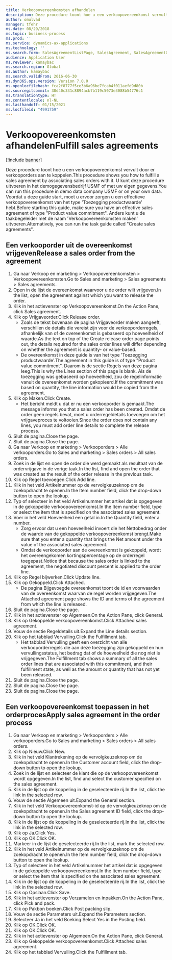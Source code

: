 ```yaml
---
title: Verkoopovereenkomsten afhandelen
description: Deze procedure toont hoe u een verkoopovereenkomst vervult door er verkooporders aan te koppelen.
author: omulvad
manager: tfehr
ms.date: 08/29/2018
ms.topic: business-process
ms.prod: ''
ms.service: dynamics-ax-applications
ms.technology: ''
ms.search.form: SalesAgreementListPage, SalesAgreement, SalesAgreementGenerateReleaseOrder, SalesTableListPage, SalesTable, AgreementLine, SalesCreateOrder,  SalesEditLines, SalesAgreementHistory
audience: Application User
ms.reviewer: kamaybac
ms.search.region: Global
ms.author: kamaybac
ms.search.validFrom: 2016-06-30
ms.dyn365.ops.version: Version 7.0.0
ms.openlocfilehash: fca2f8777f5ce3b6a96be7fcab4f011aefd9d80b
ms.sourcegitcommit: 38d40c331c8894acb7b119c5073e3088b54776c1
ms.translationtype: HT
ms.contentlocale: nl-NL
ms.lasthandoff: 01/15/2021
ms.locfileid: "4991759"
---
```

# <a name="fulfill-sales-agreements"></a><span data-ttu-id="b4233-103">Verkoopovereenkomsten afhandelen</span><span class="sxs-lookup"><span data-stu-id="b4233-103">Fulfill sales agreements</span></span>

[!include [banner](../../includes/banner.md)]

<span data-ttu-id="b4233-104">Deze procedure toont hoe u een verkoopovereenkomst vervult door er verkooporders aan te koppelen.</span><span class="sxs-lookup"><span data-stu-id="b4233-104">This procedure shows you how to fulfill a sales agreement by associating sales orders with it.</span></span> <span data-ttu-id="b4233-105">U kunt deze procedure uitvoeren in het demogegevensbedrijf USMF of met uw eigen gegevens.</span><span class="sxs-lookup"><span data-stu-id="b4233-105">You can run this procedure in demo data company USMF or on your own data.</span></span> <span data-ttu-id="b4233-106">Voordat u deze guide start, moet u ervoor zorgen u een effectieve verkoopovereenkomst van het type 'Toezegging productwaarde' hebt.</span><span class="sxs-lookup"><span data-stu-id="b4233-106">Before starting this guide, make sure you have an effective sales agreement of type "Product value commitment".</span></span> <span data-ttu-id="b4233-107">Anders kunt u de taakbegeleider met de naam 'Verkoopovereenkomsten maken' uitvoeren.</span><span class="sxs-lookup"><span data-stu-id="b4233-107">Alternatively, you can run the task guide called "Create sales agreements".</span></span>  




## <a name="release-a-sales-order-from-the-agreement"></a><span data-ttu-id="b4233-108">Een verkooporder uit de overeenkomst vrijgeven</span><span class="sxs-lookup"><span data-stu-id="b4233-108">Release a sales order from the agreement</span></span>
1. <span data-ttu-id="b4233-109">Ga naar Verkoop en marketing > Verkoopovereenkomsten > Verkoopovereenkomsten.</span><span class="sxs-lookup"><span data-stu-id="b4233-109">Go to Sales and marketing > Sales agreements > Sales agreements.</span></span>
2. <span data-ttu-id="b4233-110">Open in de lijst de overeenkomst waarvoor u de order wilt vrijgeven.</span><span class="sxs-lookup"><span data-stu-id="b4233-110">In the list, open the agreement against which you want to release the order.</span></span>
3. <span data-ttu-id="b4233-111">Klik in het actievenster op Verkoopovereenkomst.</span><span class="sxs-lookup"><span data-stu-id="b4233-111">On the Action Pane, click Sales agreement.</span></span>
4. <span data-ttu-id="b4233-112">Klik op Vrijgaveorder.</span><span class="sxs-lookup"><span data-stu-id="b4233-112">Click Release order.</span></span>
    * <span data-ttu-id="b4233-113">Zoals de tekst bovenaan de pagina Vrijgaveorder maken aangeeft, verschillen de details die vereist zijn voor de verkooporderregels, afhankelijk van of de overeenkomst is gebaseerd op hoeveelheid of waarde.</span><span class="sxs-lookup"><span data-stu-id="b4233-113">As the text on top of the  Create release order page points out, the details required for the sales order lines will differ depending on whether the agreement is quantity- or value-based.</span></span>  
    * <span data-ttu-id="b4233-114">De overeenkomst in deze guide is van het type 'Toezegging productwaarde'.</span><span class="sxs-lookup"><span data-stu-id="b4233-114">The agreement in this guide is of type "Product value commitment".</span></span> <span data-ttu-id="b4233-115">Daarom is de sectie Regels van deze pagina leeg.</span><span class="sxs-lookup"><span data-stu-id="b4233-115">This is why the Lines section of this page is blank.</span></span> <span data-ttu-id="b4233-116">Als de toezegging was gebaseerd op hoeveelheid, zou de regelinformatie vanuit de overeenkomst worden gekopieerd.</span><span class="sxs-lookup"><span data-stu-id="b4233-116">If the commitment was based on quantity, the line information would be copied from the agreement.</span></span>  
5. <span data-ttu-id="b4233-117">Klik op Maken.</span><span class="sxs-lookup"><span data-stu-id="b4233-117">Click Create.</span></span>
    * <span data-ttu-id="b4233-118">Het bericht meldt u dat er nu een verkooporder is gemaakt.</span><span class="sxs-lookup"><span data-stu-id="b4233-118">The message informs you that a sales order has been created.</span></span> <span data-ttu-id="b4233-119">Omdat de order geen regels bevat, moet u orderregeldetails toevoegen om het vrijgaveproces te voltooien.</span><span class="sxs-lookup"><span data-stu-id="b4233-119">Since the order does not contain any lines, you must add order line details to complete the release process.</span></span>   
6. <span data-ttu-id="b4233-120">Sluit de pagina.</span><span class="sxs-lookup"><span data-stu-id="b4233-120">Close the page.</span></span>
7. <span data-ttu-id="b4233-121">Sluit de pagina.</span><span class="sxs-lookup"><span data-stu-id="b4233-121">Close the page.</span></span>
8. <span data-ttu-id="b4233-122">Ga naar Verkoop en marketing > Verkooporders > Alle verkooporders.</span><span class="sxs-lookup"><span data-stu-id="b4233-122">Go to Sales and marketing > Sales orders > All sales orders.</span></span>
9. <span data-ttu-id="b4233-123">Zoek in de lijst en open de order die werd gemaakt als resultaat van de ordervrijgave in de vorige taak.</span><span class="sxs-lookup"><span data-stu-id="b4233-123">In the list, find and open the order that was created as the result of the order release in the previous task.</span></span>
10. <span data-ttu-id="b4233-124">Klik op Regel toevoegen.</span><span class="sxs-lookup"><span data-stu-id="b4233-124">Click Add line.</span></span>
11. <span data-ttu-id="b4233-125">Klik in het veld Artikelnummer op de vervolgkeuzeknop om de zoekopdracht te openen.</span><span class="sxs-lookup"><span data-stu-id="b4233-125">In the Item number field, click the drop-down button to open the lookup.</span></span>
12. <span data-ttu-id="b4233-126">Typ of selecteer in het veld Artikelnummer het artikel dat is opgegeven in de gekoppelde verkoopovereenkomst.</span><span class="sxs-lookup"><span data-stu-id="b4233-126">In the Item number field, type or select the item that is specified on the associated sales agreement.</span></span>
13. <span data-ttu-id="b4233-127">Voer in het veld Hoeveelheid een getal in.</span><span class="sxs-lookup"><span data-stu-id="b4233-127">In the Quantity field, enter a number.</span></span>
    * <span data-ttu-id="b4233-128">Zorg ervoor dat u een hoeveelheid invoert die het Nettobedrag onder de waarde van de gekoppelde verkoopovereenkomst brengt.</span><span class="sxs-lookup"><span data-stu-id="b4233-128">Make sure that you enter a quantity that brings the Net amount under the value of the associated sales agreement.</span></span>  
    * <span data-ttu-id="b4233-129">Omdat de verkooporder aan de overeenkomst is gekoppeld, wordt het overeengekomen kortingspercentage op de orderregel toegepast.</span><span class="sxs-lookup"><span data-stu-id="b4233-129">Notice that because the sales order is linked to the agreement, the negotiated discount percent is applied to the order line.</span></span>  
14. <span data-ttu-id="b4233-130">Klik op Regel bijwerken.</span><span class="sxs-lookup"><span data-stu-id="b4233-130">Click Update line.</span></span>
15. <span data-ttu-id="b4233-131">Klik op Gekoppeld.</span><span class="sxs-lookup"><span data-stu-id="b4233-131">Click Attached.</span></span>
    * <span data-ttu-id="b4233-132">De pagina Bijgevoegde overeenkomst toont de id en voorwaarden van de overeenkomst waarvan de regel worden vrijgegeven.</span><span class="sxs-lookup"><span data-stu-id="b4233-132">The Attached agreement page shows the ID and terms of the agreement from which the line is released.</span></span>  
16. <span data-ttu-id="b4233-133">Sluit de pagina.</span><span class="sxs-lookup"><span data-stu-id="b4233-133">Close the page.</span></span>
17. <span data-ttu-id="b4233-134">Klik in het actievenster op Algemeen.</span><span class="sxs-lookup"><span data-stu-id="b4233-134">On the Action Pane, click General.</span></span>
18. <span data-ttu-id="b4233-135">Klik op Gekoppelde verkoopovereenkomst.</span><span class="sxs-lookup"><span data-stu-id="b4233-135">Click Attached sales agreement.</span></span>
19. <span data-ttu-id="b4233-136">Vouw de sectie Regeldetails uit.</span><span class="sxs-lookup"><span data-stu-id="b4233-136">Expand the Line details section.</span></span>
20. <span data-ttu-id="b4233-137">Klik op het tabblad Vervulling.</span><span class="sxs-lookup"><span data-stu-id="b4233-137">Click the Fulfillment tab.</span></span>
    * <span data-ttu-id="b4233-138">Het tabblad Vervulling geeft een overzicht van alle verkooporderregels die aan deze toezegging zijn gekoppeld en hun vervullingsstatus, het bedrag dat of de hoeveelheid die nog niet is vrijgegeven.</span><span class="sxs-lookup"><span data-stu-id="b4233-138">The Fulfillment tab shows a summary of all the sales order lines that are associated with this commitment, and their fulfillment state, as well as the amount or quantity that has not yet been released.</span></span>   
21. <span data-ttu-id="b4233-139">Sluit de pagina.</span><span class="sxs-lookup"><span data-stu-id="b4233-139">Close the page.</span></span>
22. <span data-ttu-id="b4233-140">Sluit de pagina.</span><span class="sxs-lookup"><span data-stu-id="b4233-140">Close the page.</span></span>
23. <span data-ttu-id="b4233-141">Sluit de pagina.</span><span class="sxs-lookup"><span data-stu-id="b4233-141">Close the page.</span></span>

## <a name="apply-sales-agreement-in-the-order-process"></a><span data-ttu-id="b4233-142">Een verkoopovereenkomst toepassen in het orderproces</span><span class="sxs-lookup"><span data-stu-id="b4233-142">Apply sales agreement in the order process</span></span>
1. <span data-ttu-id="b4233-143">Ga naar Verkoop en marketing > Verkooporders > Alle verkooporders.</span><span class="sxs-lookup"><span data-stu-id="b4233-143">Go to Sales and marketing > Sales orders > All sales orders.</span></span>
2. <span data-ttu-id="b4233-144">Klik op Nieuw.</span><span class="sxs-lookup"><span data-stu-id="b4233-144">Click New.</span></span>
3. <span data-ttu-id="b4233-145">Klik in het veld Klantrekening op de vervolgkeuzeknop om de zoekopdracht te openen.</span><span class="sxs-lookup"><span data-stu-id="b4233-145">In the Customer account field, click the drop-down button to open the lookup.</span></span>
4. <span data-ttu-id="b4233-146">Zoek in de lijst en selecteer de klant die op de verkoopovereenkomst wordt opgegeven.</span><span class="sxs-lookup"><span data-stu-id="b4233-146">In the list, find and select the customer specified on the sales agreement.</span></span>
5. <span data-ttu-id="b4233-147">Klik in de lijst op de koppeling in de geselecteerde rij.</span><span class="sxs-lookup"><span data-stu-id="b4233-147">In the list, click the link in the selected row.</span></span>
6. <span data-ttu-id="b4233-148">Vouw de sectie Algemeen uit.</span><span class="sxs-lookup"><span data-stu-id="b4233-148">Expand the General section.</span></span>
7. <span data-ttu-id="b4233-149">Klik in het veld Verkoopovereenkomst-id op de vervolgkeuzeknop om de zoekopdracht te openen.</span><span class="sxs-lookup"><span data-stu-id="b4233-149">In the Sales agreement ID field, click the drop-down button to open the lookup.</span></span>
8. <span data-ttu-id="b4233-150">Klik in de lijst op de koppeling in de geselecteerde rij.</span><span class="sxs-lookup"><span data-stu-id="b4233-150">In the list, click the link in the selected row.</span></span>
9. <span data-ttu-id="b4233-151">Klik op Ja.</span><span class="sxs-lookup"><span data-stu-id="b4233-151">Click Yes.</span></span>
10. <span data-ttu-id="b4233-152">Klik op OK.</span><span class="sxs-lookup"><span data-stu-id="b4233-152">Click OK.</span></span>
11. <span data-ttu-id="b4233-153">Markeer in de lijst de geselecteerde rij.</span><span class="sxs-lookup"><span data-stu-id="b4233-153">In the list, mark the selected row.</span></span>
12. <span data-ttu-id="b4233-154">Klik in het veld Artikelnummer op de vervolgkeuzeknop om de zoekopdracht te openen.</span><span class="sxs-lookup"><span data-stu-id="b4233-154">In the Item number field, click the drop-down button to open the lookup.</span></span>
13. <span data-ttu-id="b4233-155">Typ of selecteer in het veld Artikelnummer het artikel dat is opgegeven in de gekoppelde verkoopovereenkomst.</span><span class="sxs-lookup"><span data-stu-id="b4233-155">In the Item number field, type or select the item that is specified on the associated sales agreement.</span></span>
14. <span data-ttu-id="b4233-156">Klik in de lijst op de koppeling in de geselecteerde rij.</span><span class="sxs-lookup"><span data-stu-id="b4233-156">In the list, click the link in the selected row.</span></span>
15. <span data-ttu-id="b4233-157">Klik op Opslaan.</span><span class="sxs-lookup"><span data-stu-id="b4233-157">Click Save.</span></span>
16. <span data-ttu-id="b4233-158">Klik in het actievenster op Verzamelen en inpakken.</span><span class="sxs-lookup"><span data-stu-id="b4233-158">On the Action Pane, click Pick and pack.</span></span>
17. <span data-ttu-id="b4233-159">Klik op Pakbon boeken.</span><span class="sxs-lookup"><span data-stu-id="b4233-159">Click Post packing slip.</span></span>
18. <span data-ttu-id="b4233-160">Vouw de sectie Parameters uit.</span><span class="sxs-lookup"><span data-stu-id="b4233-160">Expand the Parameters section.</span></span>
19. <span data-ttu-id="b4233-161">Selecteer Ja in het veld Boeking.</span><span class="sxs-lookup"><span data-stu-id="b4233-161">Select Yes in the Posting field.</span></span>
20. <span data-ttu-id="b4233-162">Klik op OK.</span><span class="sxs-lookup"><span data-stu-id="b4233-162">Click OK.</span></span>
21. <span data-ttu-id="b4233-163">Klik op OK.</span><span class="sxs-lookup"><span data-stu-id="b4233-163">Click OK.</span></span>
22. <span data-ttu-id="b4233-164">Klik in het actievenster op Algemeen.</span><span class="sxs-lookup"><span data-stu-id="b4233-164">On the Action Pane, click General.</span></span>
23. <span data-ttu-id="b4233-165">Klik op Gekoppelde verkoopovereenkomst.</span><span class="sxs-lookup"><span data-stu-id="b4233-165">Click Attached sales agreement.</span></span>
24. <span data-ttu-id="b4233-166">Klik op het tabblad Vervulling.</span><span class="sxs-lookup"><span data-stu-id="b4233-166">Click the Fulfillment tab.</span></span>

